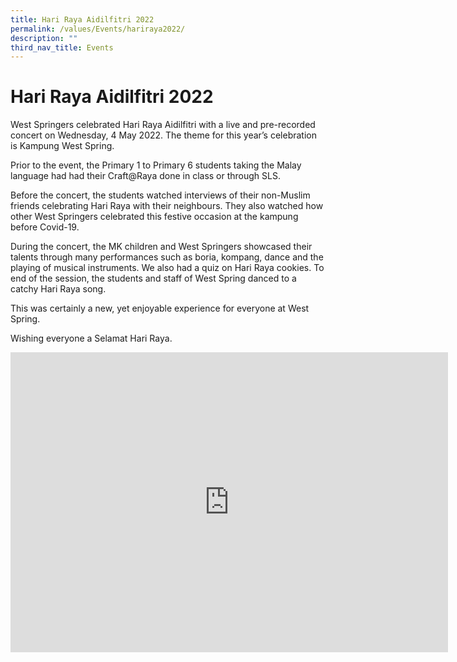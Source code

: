 ```yaml
---
title: Hari Raya Aidilfitri 2022
permalink: /values/Events/hariraya2022/
description: ""
third_nav_title: Events
---
```

# Hari Raya Aidilfitri 2022
West Springers celebrated Hari Raya Aidilfitri with a live and pre-recorded concert on Wednesday, 4 May 2022. The theme for this year’s celebration is Kampung West Spring.

Prior to the event, the Primary 1 to Primary 6 students taking the Malay language had had their Craft@Raya done in class or through SLS.

Before the concert, the students watched interviews of their non-Muslim friends celebrating Hari Raya with their neighbours. They also watched how other West Springers celebrated this festive occasion at the kampung before Covid-19.

During the concert, the MK children and West Springers showcased their talents through many performances such as boria, kompang, dance and the playing of musical instruments. We also had a quiz on Hari Raya cookies. To end of the session, the students and staff of West Spring danced to a catchy Hari Raya song.

This was certainly a new, yet enjoyable experience for everyone at West Spring.

Wishing everyone a Selamat Hari Raya.
<iframe allowfullscreen="true" height="480" width="700" frameborder="0" src="https://docs.google.com/presentation/d/e/2PACX-1vRJS1wDGYdoV1OYveY7qO8PERb2XzbE_hmhpD65aMYhvRvUP9ctk4PkJkSKvZgH811wLYsVyMq4JEHJ/embed?start=true&amp;loop=true&amp;delayms=3000"></iframe>